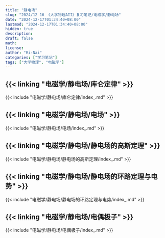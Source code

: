 ```yaml
---
title: "静电场"
slug: "2024/12 16 《大学物理AII》复习笔记/电磁学/静电场"
date: "2024-12-17T01:34:40+08:00"
lastmod: "2024-12-17T01:34:40+08:00"
hidden: true
description:
draft: false
math:
license:
author: "Ri-Nai"
categories: ["学习笔记"]
tags: ["大学物理", "电磁学"]
---
```

## {{< linking "电磁学/静电场/库仑定律" >}}
{{< include "电磁学/静电场/库仑定律/index_.md" >}}

## {{< linking "电磁学/静电场/电场" >}}
{{< include "电磁学/静电场/电场/index_.md" >}}

## {{< linking "电磁学/静电场/静电场的高斯定理" >}}
{{< include "电磁学/静电场/静电场的高斯定理/index_.md" >}}

## {{< linking "电磁学/静电场/静电场的环路定理与电势" >}}
{{< include "电磁学/静电场/静电场的环路定理与电势/index_.md" >}}
## {{< linking "电磁学/静电场/电偶极子" >}}
{{< include "电磁学/静电场/电偶极子/index_.md" >}}
